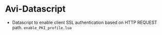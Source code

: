 # Avi-Datascript

- Datascript to enable client SSL authentication based on HTTP REQUEST path. `enable_PKI_profile.lua`